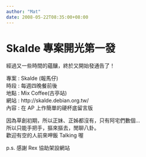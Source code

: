 ```yaml
---
author: "Mat"
date: 2008-05-22T08:35:00+08:00
---
```

# Skalde 專案開光第一發

<p>經過又一些時間的蘊釀，終於又開始發通告了！</p>
<p>專案 : Skalde (報馬仔)<br />時段 : 每週四晚餐前後<br />地點 : Mix Coffee(古亭站)<br />網站 : http://skalde.debian.org.tw/<br />內容 : 在 AP 上作簡單的硬杯底留言版</p>
<p>因為草創初期，所以正妹、正姊都沒有，只有阿宅們數個…<br />所以只能手把手，摳來摳去，閒聊八卦。<br />歡迎有空的人前來呷飯 Talking 喔</p>
<p>p.s. 感謝 Rex 協助架設網站</p>
